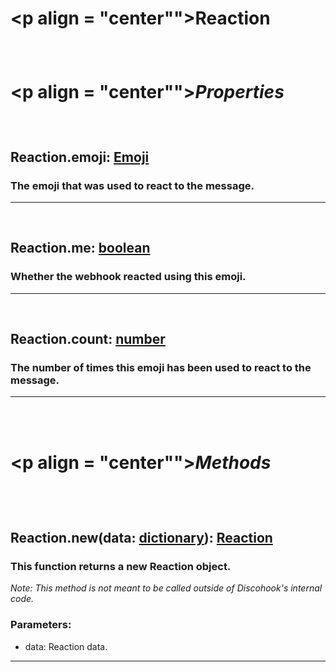 # <p align = "center"">**Reaction**</p>

<br>

# <p align = "center"">*Properties*</p>

<br>

## <p align = "left">**Reaction.emoji**: [Emoji](/docs/Emoji.md)</p>
### <p align = "left">The emoji that was used to react to the message.</p>
---
<br>

## <p align = "left">**Reaction.me**: [boolean](https://create.roblox.com/docs/scripting/luau/booleans)</p>
### <p align = "left">Whether the webhook reacted using this emoji.</p>
---
<br>

## <p align = "left">**Reaction.count**: [number](https://create.roblox.com/docs/scripting/luau/numbers)</p>
### <p align = "left">The number of times this emoji has been used to react to the message.</p>
---

<br>
<br>

# <p align = "center"">*Methods*</p>

<br>
<br>

## <p align = "left">**Reaction.new**(data: [dictionary](https://create.roblox.com/docs/scripting/luau/tables#dictionaries)): [Reaction](/docs/Reaction.md)</p>
### <p align = "left">This function returns a new Reaction object.</p>

*<p align = "left">Note: This method is not meant to be called outside of Discohook's internal code.</p>*

### <p align = "left">Parameters:<p>

- data: Reaction data.
---
